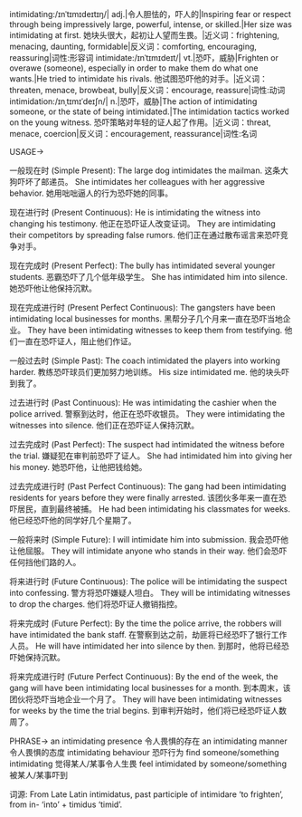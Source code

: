 intimidating:/ɪnˈtɪmɪdeɪtɪŋ/| adj.|令人胆怯的，吓人的|Inspiring fear or respect through being impressively large, powerful, intense, or skilled.|Her size was intimidating at first. 她块头很大，起初让人望而生畏。|近义词：frightening, menacing, daunting, formidable|反义词：comforting, encouraging, reassuring|词性:形容词
intimidate:/ɪnˈtɪmɪdeɪt/| vt.|恐吓，威胁|Frighten or overawe (someone), especially in order to make them do what one wants.|He tried to intimidate his rivals. 他试图恐吓他的对手。|近义词：threaten, menace, browbeat, bully|反义词：encourage, reassure|词性:动词
intimidation:/ɪnˌtɪmɪˈdeɪʃn/| n.|恐吓，威胁|The action of intimidating someone, or the state of being intimidated.|The intimidation tactics worked on the young witness. 恐吓策略对年轻的证人起了作用。|近义词：threat, menace, coercion|反义词：encouragement, reassurance|词性:名词

USAGE->

一般现在时 (Simple Present):
The large dog intimidates the mailman. 这条大狗吓坏了邮递员。
She intimidates her colleagues with her aggressive behavior. 她用咄咄逼人的行为恐吓她的同事。


现在进行时 (Present Continuous):
He is intimidating the witness into changing his testimony. 他正在恐吓证人改变证词。
They are intimidating their competitors by spreading false rumors. 他们正在通过散布谣言来恐吓竞争对手。


现在完成时 (Present Perfect):
The bully has intimidated several younger students. 恶霸恐吓了几个低年级学生。
She has intimidated him into silence. 她恐吓他让他保持沉默。


现在完成进行时 (Present Perfect Continuous):
The gangsters have been intimidating local businesses for months.  黑帮分子几个月来一直在恐吓当地企业。
They have been intimidating witnesses to keep them from testifying. 他们一直在恐吓证人，阻止他们作证。


一般过去时 (Simple Past):
The coach intimidated the players into working harder. 教练恐吓球员们更加努力地训练。
His size intimidated me. 他的块头吓到我了。


过去进行时 (Past Continuous):
He was intimidating the cashier when the police arrived. 警察到达时，他正在恐吓收银员。
They were intimidating the witnesses into silence. 他们正在恐吓证人保持沉默。


过去完成时 (Past Perfect):
The suspect had intimidated the witness before the trial. 嫌疑犯在审判前恐吓了证人。
She had intimidated him into giving her his money. 她恐吓他，让他把钱给她。


过去完成进行时 (Past Perfect Continuous):
The gang had been intimidating residents for years before they were finally arrested.  该团伙多年来一直在恐吓居民，直到最终被捕。
He had been intimidating his classmates for weeks. 他已经恐吓他的同学好几个星期了。


一般将来时 (Simple Future):
I will intimidate him into submission. 我会恐吓他让他屈服。
They will intimidate anyone who stands in their way. 他们会恐吓任何挡他们路的人。


将来进行时 (Future Continuous):
The police will be intimidating the suspect into confessing. 警方将恐吓嫌疑人坦白。
They will be intimidating witnesses to drop the charges. 他们将恐吓证人撤销指控。


将来完成时 (Future Perfect):
By the time the police arrive, the robbers will have intimidated the bank staff. 在警察到达之前，劫匪将已经恐吓了银行工作人员。
He will have intimidated her into silence by then. 到那时，他将已经恐吓她保持沉默。


将来完成进行时 (Future Perfect Continuous):
By the end of the week, the gang will have been intimidating local businesses for a month. 到本周末，该团伙将恐吓当地企业一个月了。
They will have been intimidating witnesses for weeks by the time the trial begins. 到审判开始时，他们将已经恐吓证人数周了。


PHRASE->
an intimidating presence  令人畏惧的存在
an intimidating manner  令人畏惧的态度
intimidating behaviour  恐吓行为
find someone/something intimidating  觉得某人/某事令人生畏
feel intimidated by someone/something  被某人/某事吓到

词源: From Late Latin intimidatus, past participle of intimidare ‘to frighten’, from in- ‘into’ + timidus ‘timid’.

